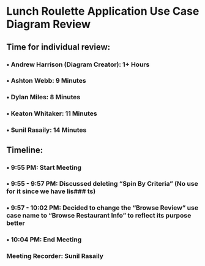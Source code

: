 # Lunch Roulette Application Use Case Diagram Review
## Time for individual review:
### • Andrew Harrison (Diagram Creator): 1+ Hours
### • Ashton Webb: 9 Minutes
### • Dylan Miles: 8 Minutes
### • Keaton Whitaker: 11 Minutes
### • Sunil Rasaily: 14 Minutes

## Timeline: 
### • 9:55 PM: Start Meeting	
### • 9:55 - 9:57 PM: Discussed deleting “Spin By Criteria” (No use for it since we have lis### ts)
### • 9:57 - 10:02 PM: Decided to change the “Browse Review” use case name to “Browse Restaurant Info” to reflect its purpose better
### • 10:04 PM: End Meeting

### Meeting Recorder: Sunil Rasaily
